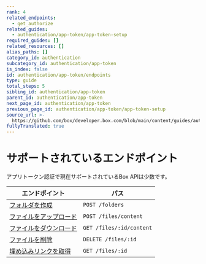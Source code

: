 ```yaml
---
rank: 4
related_endpoints:
  - get_authorize
related_guides:
  - authentication/app-token/app-token-setup
required_guides: []
related_resources: []
alias_paths: []
category_id: authentication
subcategory_id: authentication/app-token
is_index: false
id: authentication/app-token/endpoints
type: guide
total_steps: 5
sibling_id: authentication/app-token
parent_id: authentication/app-token
next_page_id: authentication/app-token
previous_page_id: authentication/app-token/app-token-setup
source_url: >-
  https://github.com/box/developer.box.com/blob/main/content/guides/authentication/app-token/endpoints.md
fullyTranslated: true
---
```

# サポートされているエンドポイント

アプリトークン認証で現在サポートされているBox APIは少数です。

| エンドポイント                                 | パス                       |
| --------------------------------------- | ------------------------ |
| [フォルダを作成](e://post-folders)             | `POST /folders`          |
| [ファイルをアップロード](e://post-files-content)   | `POST /files/content`    |
| [ファイルをダウンロード](e://get-files-id-content) | `GET /files/:id/content` |
| [ファイルを削除](e://delete-files-id)          | `DELETE /files/:id`      |
| [埋め込みリンクを取得](e://get-files-id)          | `GET /files/:id`         |
